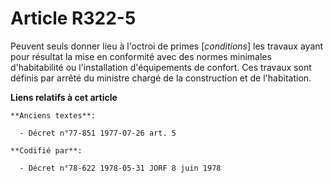 # Article R322-5

Peuvent seuls donner lieu à l'octroi de primes [*conditions*] les travaux ayant pour résultat la mise en conformité avec des
normes minimales d'habitabilité ou l'installation d'équipements de confort. Ces travaux sont définis par arrêté du ministre
chargé de la construction et de l'habitation.

**Liens relatifs à cet article**

	**Anciens textes**:

	  - Décret n°77-851 1977-07-26 art. 5

	**Codifié par**:

	  - Décret n°78-622 1978-05-31 JORF 8 juin 1978
